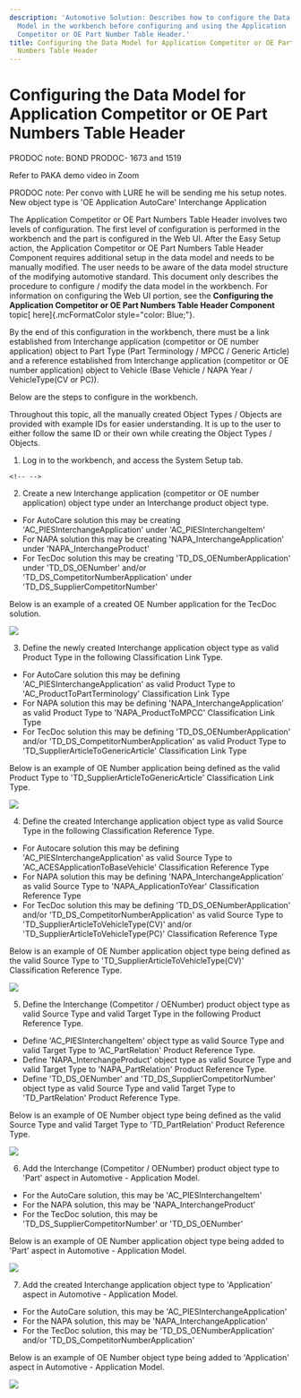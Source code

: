 ```yaml
---
description: 'Automotive Solution: Describes how to configure the Data
  Model in the workbench before configuring and using the Application
  Competitor or OE Part Number Table Header.'
title: Configuring the Data Model for Application Competitor or OE Part
  Numbers Table Header
---
```


Configuring the Data Model for Application Competitor or OE Part Numbers Table Header
=====================================================================================

PRODOC note: BOND PRODOC- 1673 and 1519

Refer to PAKA demo video in Zoom

PRODOC note: Per convo with LURE he will be sending me his setup notes.
New object type is \'OE Application AutoCare\' Interchange Application

The Application Competitor or OE Part Numbers Table Header involves two
levels of configuration. The first level of configuration is performed
in the workbench and the part is configured in the Web UI. After the
Easy Setup action, the Application Competitor or OE Part Numbers Table
Header Component requires additional setup in the data model and needs
to be manually modified. The user needs to be aware of the data model
structure of the modifying automotive standard. This document only
describes the procedure to configure / modify the data model in the
workbench. For information on configuring the Web UI portion, see the
**Configuring the Application Competitor or OE Part Numbers Table Header
Component** topic[ here]{.mcFormatColor style="color: Blue;"}.

By the end of this configuration in the workbench, there must be a link
established from Interchange application (competitor or OE number
application) object to Part Type (Part Terminology / MPCC / Generic
Article) and a reference established from Interchange application
(competitor or OE number application) object to Vehicle (Base Vehicle /
NAPA Year / VehicleType(CV or PC)).

Below are the steps to configure in the workbench.

Throughout this topic, all the manually created Object Types / Objects
are provided with example IDs for easier understanding. It is up to the
user to either follow the same ID or their own while creating the Object
Types / Objects.

1.  Log in to the workbench, and access the System Setup tab.

```{=html}
<!-- -->
```
2.  Create a new Interchange application (competitor or OE number
    application) object type under an Interchange product object type.

-   For AutoCare solution this may be creating
    \'AC\_PIESInterchangeApplication\' under \'AC\_PIESInterchangeItem\'
-   For NAPA solution this may be creating
    \'NAPA\_InterchangeApplication\' under \'NAPA\_InterchangeProduct\'
-   For TecDoc solution this may be creating
    \'TD\_DS\_OENumberApplication\' under \'TD\_DS\_OENumber\' and/or
    \'TD\_DS\_CompetitorNumberApplication\' under
    \'TD\_DS\_SupplierCompetitorNumber\'

Below is an example of a created OE Number application for the TecDoc
solution.

![](../../Resources/Images/Competitor%20OE%20Number/71.png)

3.  Define the newly created Interchange application object type as
    valid Product Type in the following Classification Link Type.

-   For AutoCare solution this may be defining
    \'AC\_PIESInterchangeApplication\' as valid Product Type to
    \'AC\_ProductToPartTerminology\' Classification Link Type
-   For NAPA solution this may be defining
    \'NAPA\_InterchangeApplication\' as valid Product Type to
    \'NAPA\_ProductToMPCC\' Classification Link Type
-   For TecDoc solution this may be defining
    \'TD\_DS\_OENumberApplication\' and/or
    \'TD\_DS\_CompetitorNumberApplication\' as valid Product Type to
    \'TD\_SupplierArticleToGenericArticle\' Classification Link Type

Below is an example of OE Number application being defined as the valid
Product Type to \'TD\_SupplierArticleToGenericArticle\' Classification
Link Type.

![](../../Resources/Images/Competitor%20OE%20Number/72.png)

4.  Define the created Interchange application object type as valid
    Source Type in the following Classification Reference Type.

-   For Autocare solution this may be defining
    \'AC\_PIESInterchangeApplication\' as valid Source Type to
    \'AC\_ACESApplicationToBaseVehicle\' Classification Reference Type
-   For NAPA solution this may be defining
    \'NAPA\_InterchangeApplication\' as valid Source Type to
    \'NAPA\_ApplicationToYear\' Classification Reference Type
-   For TecDoc solution this may be defining
    \'TD\_DS\_OENumberApplication\' and/or
    \'TD\_DS\_CompetitorNumberApplication\' as valid Source Type to
    \'TD\_SupplierArticleToVehicleType(CV)\' and/or
    \'TD\_SupplierArticleToVehicleType(PC)\' Classification Reference
    Type

Below is an example of OE Number application object type being defined
as the valid Source Type to \'TD\_SupplierArticleToVehicleType(CV)\'
Classification Reference Type.

![](../../Resources/Images/Competitor%20OE%20Number/73.png)

5.  Define the Interchange (Competitor / OENumber) product object type
    as valid Source Type and valid Target Type in the following Product
    Reference Type.

-   Define \'AC\_PIESInterchangeItem\' object type as valid Source Type
    and valid Target Type to \'AC\_PartRelation\' Product Reference
    Type.
-   Define \'NAPA\_InterchangeProduct\' object type as valid Source Type
    and valid Target Type to \'NAPA\_PartRelation\' Product Reference
    Type.
-   Define \'TD\_DS\_OENumber\' and \'TD\_DS\_SupplierCompetitorNumber\'
    object type as valid Source Type and valid Target Type to
    \'TD\_PartRelation\' Product Reference Type.

Below is an example of OE Number object type being defined as the valid
Source Type and valid Target Type to \'TD\_PartRelation\' Product
Reference Type.

![](../../Resources/Images/Competitor%20OE%20Number/74.png)

6.  Add the Interchange (Competitor / OENumber) product object type to
    \'Part\' aspect in Automotive - Application Model.

-   For the AutoCare solution, this may be \'AC\_PIESInterchangeItem\'
-   For the NAPA solution, this may be \'NAPA\_InterchangeProduct\'
-   For the TecDoc solution, this may be
    \'TD\_DS\_SupplierCompetitorNumber\' or \'TD\_DS\_OENumber\'

Below is an example of OE Number application object type being added to
\'Part\' aspect in Automotive - Application Model.

![](../../Resources/Images/Competitor%20OE%20Number/75.png)

7.  Add the created Interchange application object type to
    \'Application\' aspect in Automotive - Application Model.

-   For the AutoCare solution, this may be
    \'AC\_PIESInterchangeApplication\'
-   For the NAPA solution, this may be \'NAPA\_InterchangeApplication\'
-   For the TecDoc solution, this may be \'TD\_DS\_OENumberApplication\'
    and/or \'TD\_DS\_CompetitorNumberApplication\'

Below is an example of OE Number object type being added to
\'Application\' aspect in Automotive - Application Model.

![](../../Resources/Images/Competitor%20OE%20Number/76.png)

